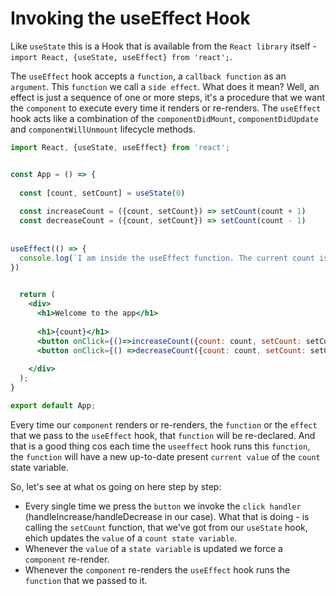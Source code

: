 # Invoking the useEffect Hook

Like `useState` this is a Hook that is available from the `React library` itself - `import React, {useState, useEffect} from 'react';`.

The `useEffect` hook accepts a `function`, a `callback function` as an `argument`. This `function` we call a `side effect`. What does it mean? Well, an effect is just a sequence of one or more steps, it's a procedure that we want the `component` to execute every time it renders or re-renders. 
The `useEffect` hook acts like a combination of the `componentDidMount`, `componentDidUpdate` and `componentWillUnmount` lifecycle methods. 


```jsx
import React, {useState, useEffect} from 'react';


const App = () => {
  
  const [count, setCount] = useState(0)
 
  const increaseCount = ({count, setCount}) => setCount(count + 1)
  const decreaseCount = ({count, setCount}) => setCount(count - 1)
  
  
useEffect(() => {
  console.log(`I am inside the useEffect function. The current count is ${count}`)
})

  
  return (
    <div>
      <h1>Welcome to the app</h1>
      
      <h1>{count}</h1>
      <button onClick={()=>increaseCount({count: count, setCount: setCount}) }>Increase</button>
      <button onClick={() =>decreaseCount({count: count, setCount: setCount})}>Decrease</button>
     
    </div>
  );
}

export default App;
```
Every time our `component` renders or re-renders, the `function` or the `effect` that we pass to the `useEffect` hook, that `function` will be re-declared. And that is a good thing cos each time the `useeffect` hook runs this `function`, the `function` will have a new up-to-date present `current value` of the `count` state variable. 

So, let's see at what os going on here step by step: 

- Every single time we press the `button` we invoke the `click handler` (handleIncrease/handleDecrease in our case). What that is doing - is calling the `setCount` function, that we've got from our `useState` hook, ehich updates the `value` of a `count state variable`.
- Whenever the `value` of a `state variable` is updated we force a `component` re-render.
- Whenever the `component` re-renders the `useEffect` hook runs the `function` that we passed to it. 
